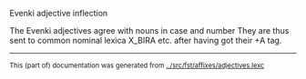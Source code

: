 Evenki adjective inflection

The Evenki adjectives agree with nouns in case and number
They are thus sent to common nominal lexica X_BIRA etc.
after having got their +A tag.



* * *
<small>This (part of) documentation was generated from [../src/fst/affixes/adjectives.lexc](http://github.com/giellalt/lang-evn/blob/main/../src/fst/affixes/adjectives.lexc)</small>